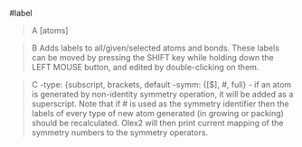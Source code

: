 #label

>A [atoms]

>B Adds labels to all/given/selected atoms and bonds. These labels can be moved by pressing the SHIFT key while holding down the LEFT MOUSE button, and edited by double-clicking on them.

>C -type: {subscript, brackets, default
-symm: {[$], #, full} - if an atom is generated by non-identity symmetry operation, it will be added as a superscript. Note that if # is used as the symmetry identifier then the labels of every type of new atom generated (in growing or packing) should be recalculated. Olex2 will then print current mapping of the symmetry numbers to the symmetry operators.

